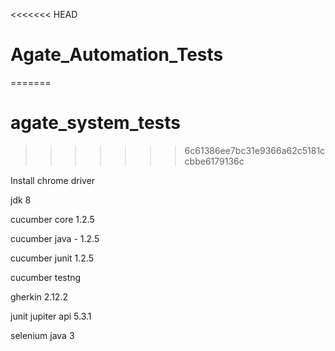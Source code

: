 <<<<<<< HEAD
# Agate_Automation_Tests
=======
# agate_system_tests
>>>>>>> 6c61386ee7bc31e9366a62c5181ccbbe6179136c

Install chrome driver

jdk 8

cucumber core 1.2.5

cucumber java - 1.2.5

cucumber junit 1.2.5

cucumber testng

gherkin 2.12.2

junit jupiter api 5.3.1

selenium java 3


